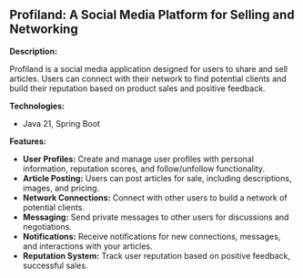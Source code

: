 ## Profiland: A Social Media Platform for Selling and Networking

**Description:**

Profiland is a social media application designed for users to share and sell articles. Users can connect with their network to find potential clients and build their reputation based on product sales and positive feedback.

**Technologies:**

- Java 21, Spring Boot

**Features:**

- **User Profiles:** Create and manage user profiles with personal information, reputation scores, and follow/unfollow functionality.
- **Article Posting:** Users can post articles for sale, including descriptions, images, and pricing.
- **Network Connections:** Connect with other users to build a network of potential clients.
- **Messaging:** Send private messages to other users for discussions and negotiations.
- **Notifications:** Receive notifications for new connections, messages, and interactions with your articles.
- **Reputation System:** Track user reputation based on positive feedback, successful sales.